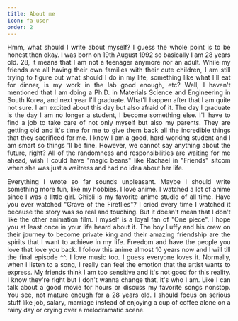 ```yaml
---
title: About me
icon: fa-user
order: 2
---
```


<p align="justify">
Hmm, what should I write about myself? I guess the whole point is to be honest then okay. I was born on 19th August 1992 so basically I am 28 years old. 28, it means that I am not a teenager anymore nor an adult. While my friends are all having their own families with their cute children, I am still trying to figure out what should I do in my life, something like what I'll eat for dinner, is my work in the lab good enough, etc? Well, I haven't mentioned that I am doing a Ph.D. in Materials Science and Engineering in South Korea, and next year I'll graduate. What'll happen after that I am quite not sure. I am excited about this day but also afraid of it. The day I graduate is the day I am no longer a student, I become something else. I'll have to find a job to take care of not only myself but also my parents. They are getting old and it's time for me to give them back all the incredible things that they sacrificed for me. I know I am a good, hard-working student and I am smart so things 'll be fine. However, we cannot say anything about the future, right? All of the randomness and responsibilities are waiting for me ahead, wish I could have "magic beans" like Rachael in "Friends" sitcom when she was just a waitress and had no idea about her life.</p>
<p align="justify">
Everything I wrote so far sounds unpleasant. Maybe I should write something more fun, like my hobbies. I love anime. I watched a lot of anime since I was a little girl. Ghibli is my favorite anime studio of all time. Have you ever watched "Grave of the Fireflies"? I cried every time I watched it because the story was so real and touching. But it doesn't mean that I don't like the other animation film. I myself is a loyal fan of "One piece". I hope you at least once in your life heard about it. The boy Luffy and his crew on their journey to become private king and their amazing friendship are the spirits that I want to achieve in my life. Freedom and have the people you love that love you back. I follow this anime almost 10 years now and I will till the final episode ^^. I love music too. I guess everyone loves it. Normally, when I listen to a song, I really can feel the emotion that the artist wants to express. My friends think I am too sensitive and it's not good for this reality. I know they're right but I don't wanna change that, it's who I am. Like I can talk about a good movie for hours or discuss my favorite songs nonstop. You see, not mature enough for a 28 years old. I should focus on serious stuff like job, salary, marriage instead of enjoying a cup of coffee alone on a rainy day or crying over a melodramatic scene.</p>
    

